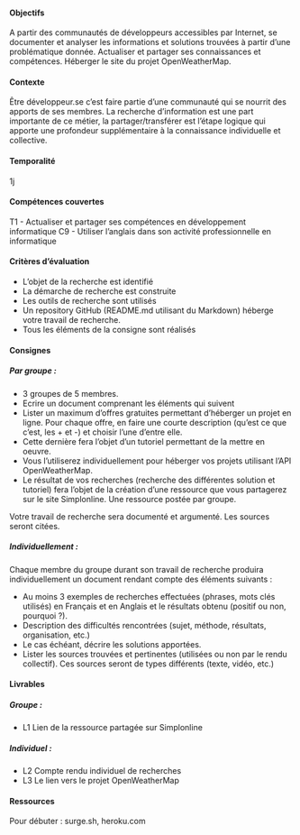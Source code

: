 #### Objectifs
A partir des communautés de développeurs accessibles par Internet, se documenter et analyser les informations et solutions trouvées à partir d’une problématique donnée. Actualiser et partager ses connaissances et compétences. 
Héberger le site du projet OpenWeatherMap.

#### Contexte
Être développeur.se c’est faire partie d’une communauté qui se nourrit des apports de ses membres. La recherche d’information est une part importante de ce métier, la partager/transférer est l’étape logique qui apporte une profondeur supplémentaire à la connaissance individuelle et collective.

#### Temporalité
1j

#### Compétences couvertes
T1 - Actualiser et partager ses compétences en développement informatique
C9 - Utiliser l’anglais dans son activité professionnelle en informatique 

#### Critères d’évaluation
- L’objet de la recherche est identifié
- La démarche de recherche est construite
- Les outils de recherche sont utilisés
- Un repository GitHub (README.md utilisant du Markdown) héberge votre travail de recherche.
- Tous les éléments de la consigne sont réalisés

#### Consignes
##### Par groupe :
- 3 groupes de 5 membres.
- Ecrire un document comprenant les éléments qui suivent 
- Lister un maximum d’offres gratuites permettant d’héberger un projet en ligne. Pour chaque offre, en faire une courte description (qu’est ce que c’est, les + et -) et choisir l’une d’entre elle. 
- Cette dernière fera l’objet d’un tutoriel permettant de la mettre en oeuvre. 
- Vous l’utiliserez individuellement pour héberger vos projets utilisant l’API OpenWeatherMap.
- Le résultat de vos recherches (recherche des différentes solution et tutoriel) fera l’objet de la création d’une ressource que vous partagerez sur le site Simplonline. Une ressource postée par groupe.

Votre travail de recherche sera documenté et argumenté. Les sources seront citées.

##### Individuellement :
Chaque membre du groupe durant son travail de recherche produira individuellement un document rendant compte des éléments suivants :
- Au moins 3 exemples de recherches effectuées (phrases, mots clés utilisés) en Français et en Anglais et le résultats obtenu (positif ou non, pourquoi ?).
- Description des difficultés rencontrées (sujet, méthode, résultats, organisation, etc.)
- Le cas échéant, décrire les solutions apportées.
- Lister les sources trouvées et pertinentes (utilisées ou non par le rendu collectif). Ces sources seront de types différents (texte, vidéo, etc.)

#### Livrables
##### Groupe : 
- L1 Lien de la ressource partagée sur Simplonline

##### Individuel :  
- L2 Compte rendu individuel de recherches
- L3 Le lien vers le projet OpenWeatherMap

#### Ressources
Pour débuter : surge.sh, heroku.com